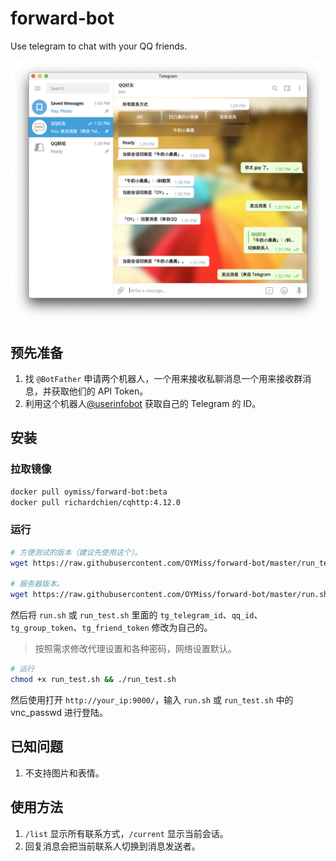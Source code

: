 # forward-bot

Use telegram to chat with your QQ friends.

![效果](/images/12-24.png)

## 预先准备

1. 找 `@BotFather` 申请两个机器人，一个用来接收私聊消息一个用来接收群消息，并获取他们的 API Token。
2. 利用这个机器人[@userinfobot](https://telegram.me/userinfobot) 获取自己的 Telegram 的 ID。

## 安装

### 拉取镜像

```bash
docker pull oymiss/forward-bot:beta
docker pull richardchien/cqhttp:4.12.0
```

### 运行

```bash
# 方便测试的版本（建议先使用这个）。
wget https://raw.githubusercontent.com/OYMiss/forward-bot/master/run_test.sh

# 服务器版本。
wget https://raw.githubusercontent.com/OYMiss/forward-bot/master/run.sh
```

然后将 `run.sh` 或 `run_test.sh` 里面的
`tg_telegram_id`、`qq_id`、`tg_group_token`、`tg_friend_token` 修改为自己的。

> 按照需求修改代理设置和各种密码，网络设置默认。

```bash
# 运行
chmod +x run_test.sh && ./run_test.sh
```

然后使用打开 `http://your_ip:9000/`，输入 `run.sh` 或 `run_test.sh` 中的 vnc_passwd 进行登陆。

## 已知问题

1. 不支持图片和表情。

## 使用方法

1. `/list` 显示所有联系方式，`/current` 显示当前会话。
2. 回复消息会把当前联系人切换到消息发送者。
